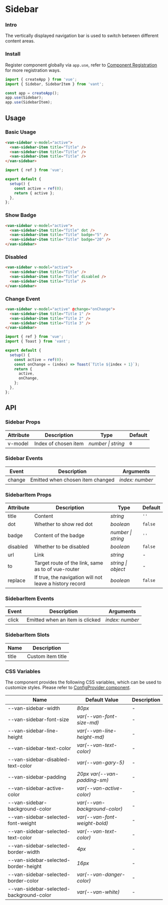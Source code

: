 # Sidebar

### Intro

The vertically displayed navigation bar is used to switch between different content areas.

### Install

Register component globally via `app.use`, refer to [Component Registration](#/en-US/advanced-usage#zu-jian-zhu-ce) for more registration ways.

```js
import { createApp } from 'vue';
import { Sidebar, SidebarItem } from 'vant';

const app = createApp();
app.use(Sidebar);
app.use(SidebarItem);
```

## Usage

### Basic Usage

```html
<van-sidebar v-model="active">
  <van-sidebar-item title="Title" />
  <van-sidebar-item title="Title" />
  <van-sidebar-item title="Title" />
</van-sidebar>
```

```js
import { ref } from 'vue';

export default {
  setup() {
    const active = ref(0);
    return { active };
  },
};
```

### Show Badge

```html
<van-sidebar v-model="active">
  <van-sidebar-item title="Title" dot />
  <van-sidebar-item title="Title" badge="5" />
  <van-sidebar-item title="Title" badge="20" />
</van-sidebar>
```

### Disabled

```html
<van-sidebar v-model="active">
  <van-sidebar-item title="Title" />
  <van-sidebar-item title="Title" disabled />
  <van-sidebar-item title="Title" />
</van-sidebar>
```

### Change Event

```html
<van-sidebar v-model="active" @change="onChange">
  <van-sidebar-item title="Title 1" />
  <van-sidebar-item title="Title 2" />
  <van-sidebar-item title="Title 3" />
</van-sidebar>
```

```js
import { ref } from 'vue';
import { Toast } from 'vant';

export default {
  setup() {
    const active = ref(0);
    const onChange = (index) => Toast(`Title ${index + 1}`);
    return {
      active,
      onChange,
    };
  },
};
```

## API

### Sidebar Props

| Attribute | Description          | Type               | Default |
| --------- | -------------------- | ------------------ | ------- |
| v-model   | Index of chosen item | _number \| string_ | `0`     |

### Sidebar Events

| Event  | Description                      | Arguments       |
| ------ | -------------------------------- | --------------- |
| change | Emitted when chosen item changed | _index: number_ |

### SidebarItem Props

| Attribute | Description | Type | Default |
| --- | --- | --- | --- |
| title | Content | _string_ | `''` |
| dot | Whether to show red dot | _boolean_ | `false` |
| badge | Content of the badge | _number \| string_ | `''` |
| disabled | Whether to be disabled | _boolean_ | `false` |
| url | Link | _string_ | - |
| to | Target route of the link, same as to of vue-router | _string \| object_ | - |
| replace | If true, the navigation will not leave a history record | _boolean_ | `false` |

### SidebarItem Events

| Event | Description                     | Arguments       |
| ----- | ------------------------------- | --------------- |
| click | Emitted when an item is clicked | _index: number_ |

### SidebarItem Slots

| Name  | Description       |
| ----- | ----------------- |
| title | Custom item title |

### CSS Variables

The component provides the following CSS variables, which can be used to customize styles. Please refer to [ConfigProvider component](#/en-US/config-provider).

| Name | Default Value | Description |
| --- | --- | --- |
| --van-sidebar-width | _80px_ | - |
| --van-sidebar-font-size | _var(--van-font-size-md)_ | - |
| --van-sidebar-line-height | _var(--van-line-height-md)_ | - |
| --van-sidebar-text-color | _var(--van-text-color)_ | - |
| --van-sidebar-disabled-text-color | _var(--van-gary-5)_ | - |
| --van-sidebar-padding | _20px var(--van-padding-sm)_ | - |
| --van-sidebar-active-color | _var(--van-active-color)_ | - |
| --van-sidebar-background-color | _var(--van-background-color)_ | - |
| --van-sidebar-selected-font-weight | _var(--van-font-weight-bold)_ | - |
| --van-sidebar-selected-text-color | _var(--van-text-color)_ | - |
| --van-sidebar-selected-border-width | _4px_ | - |
| --van-sidebar-selected-border-height | _16px_ | - |
| --van-sidebar-selected-border-color | _var(--van-danger-color)_ | - |
| --van-sidebar-selected-background-color | _var(--van-white)_ | - |
